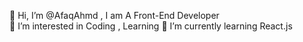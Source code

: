 👋 Hi, I’m @AfaqAhmd , I am A Front-End Developer<br>
👀 I’m interested in Coding , Learning
🌱 I’m currently learning React.js
